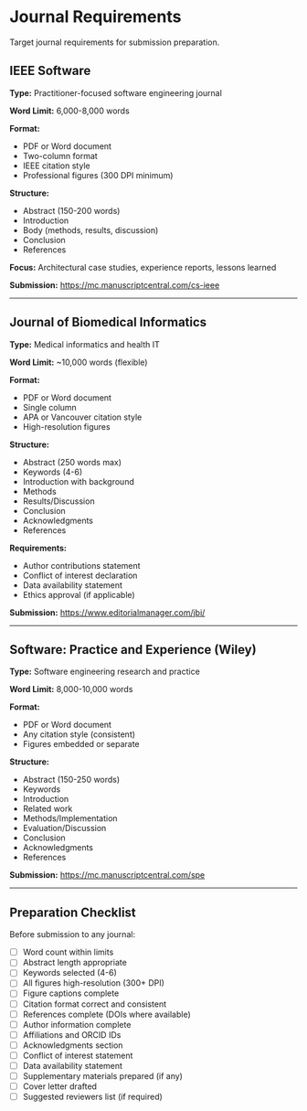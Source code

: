 # Journal Requirements

Target journal requirements for submission preparation.

## IEEE Software

**Type:** Practitioner-focused software engineering journal

**Word Limit:** 6,000-8,000 words

**Format:**
- PDF or Word document
- Two-column format
- IEEE citation style
- Professional figures (300 DPI minimum)

**Structure:**
- Abstract (150-200 words)
- Introduction
- Body (methods, results, discussion)
- Conclusion
- References

**Focus:** Architectural case studies, experience reports, lessons learned

**Submission:** https://mc.manuscriptcentral.com/cs-ieee

---

## Journal of Biomedical Informatics

**Type:** Medical informatics and health IT

**Word Limit:** ~10,000 words (flexible)

**Format:**
- PDF or Word document
- Single column
- APA or Vancouver citation style
- High-resolution figures

**Structure:**
- Abstract (250 words max)
- Keywords (4-6)
- Introduction with background
- Methods
- Results/Discussion
- Conclusion
- Acknowledgments
- References

**Requirements:**
- Author contributions statement
- Conflict of interest declaration
- Data availability statement
- Ethics approval (if applicable)

**Submission:** https://www.editorialmanager.com/jbi/

---

## Software: Practice and Experience (Wiley)

**Type:** Software engineering research and practice

**Word Limit:** 8,000-10,000 words

**Format:**
- PDF or Word document
- Any citation style (consistent)
- Figures embedded or separate

**Structure:**
- Abstract (150-250 words)
- Keywords
- Introduction
- Related work
- Methods/Implementation
- Evaluation/Discussion
- Conclusion
- Acknowledgments
- References

**Submission:** https://mc.manuscriptcentral.com/spe

---

## Preparation Checklist

Before submission to any journal:

- [ ] Word count within limits
- [ ] Abstract length appropriate
- [ ] Keywords selected (4-6)
- [ ] All figures high-resolution (300+ DPI)
- [ ] Figure captions complete
- [ ] Citation format correct and consistent
- [ ] References complete (DOIs where available)
- [ ] Author information complete
- [ ] Affiliations and ORCID IDs
- [ ] Acknowledgments section
- [ ] Conflict of interest statement
- [ ] Data availability statement
- [ ] Supplementary materials prepared (if any)
- [ ] Cover letter drafted
- [ ] Suggested reviewers list (if required)
